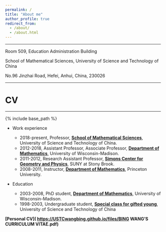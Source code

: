 ```yaml
---
permalink: /
title: "About me"
author_profile: true
redirect_from: 
  - /about/
  - /about.html
---
```

***
 Room 509, Education Administration Building  
 
 School of Mathematical Sciences, University of Science and Technology of China  
 
 No.96 Jinzhai Road, Hefei, Anhui, China, 230026

---

# CV

---

{% include base_path %}


- Work experience
   - 2018-present, Professor, **[School of Mathematical Sciences](https://math.ustc.edu.cn/new/main.psp)**, University of Science and Technology of China.
   - 2012-2018, Assistant Professor, Associate Professor, **[Department of Mathematics](https://math.ustc.edu.cn/new/main.psp)**, University of Wisconsin-Madison.
   - 2011-2012, Research Assistant Professor, **[Simons Center for Geometry and Physics](https://scgp.stonybrook.edu/)**, SUNY at Stony Brook.
   - 2008-2011, Instructor, **[Department of Mathematics](https://www.math.princeton.edu/)**, Princeton University.
    
- Education
   - 2003-2008, PhD student, **[Department of Mathematics](https://math.ustc.edu.cn/new/main.psp)**, University of Wisconsin-Madison.
   - 1998-2003, Undergraduate student, **[Special class for gifted young](https://scgy.ustc.edu.cn/)**, University of Science and Technology of China

**[Personal CV]( https://USTCwangbing.github.io/files/BING WANG’S CURRICULUM VITAE.pdf)**
